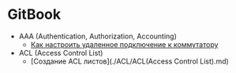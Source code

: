 # GitBook
- AAA (Authentication, Authorization, Accounting)
   - [Как настроить удаленное подключение к коммутатору](./AAA/auth_ssh.md)
- ACL (Access Control List)
  - [Создание ACL листов](./ACL/ACL(Access Control List).md)
